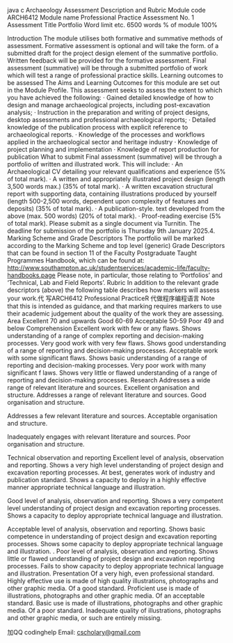java c Archaeology Assessment Description and Rubric Module code ARCH6412 Module name Professional Practice Assessment No. 1 Assessment Title Portfolio Word limit etc. 6500 words % of module 100%

Introduction The module utilises both formative and summative methods of assessment. Formative assessment is optional and will take the form. of a submitted draft for the project design element of the summative portfolio. Written feedback will be provided for the formative assessment. Final assessment (summative) will be through a submitted portfolio of work which will test a range of professional practice skills.
Learning outcomes to be assessed The Aims and Learning Outcomes for this module are set out in the Module Profile. This assessment seeks to assess the extent to which you have achieved the following: · Gained detailed knowledge of how to design and manage archaeological projects, including post-excavation analysis; · Instruction in the preparation and writing of project designs, desktop assessments and professional archaeological reports; · Detailed knowledge of the publication process with explicit reference to archaeological reports. · Knowledge of the processes and workflows applied in the archaeological sector and heritage industry · Knowledge of project planning and implementation · Knowledge of report production for publication
What to submit Final assessment (summative) will be through a portfolio of written and illustrated work. This will include: · An Archaeological CV detailing your relevant qualifications and experience (5% of total mark). · A written and appropriately illustrated project design (length 3,500 words max.) (35% of total mark). · A written excavation structural report with supporting data, containing illustrations produced by yourself (length 500-2,500 words, dependent upon complexity of features and deposits) (35% of total mark). · A publication-style. text developed from the above (max. 500 words) (20% of total mark). · Proof-reading exercise (5% of total mark). Please submit as a single document via Turnitin. The deadline for submission of the portfolio is Thursday 9th January 2025.4. Marking Scheme and Grade Descriptors The portfolio will be marked according to the Marking Scheme and top level (generic) Grade Descriptors that can be found in section 11 of the Faculty Postgraduate Taught Programmes Handbook, which can be found at: http://www.southampton.ac.uk/studentservices/academic-life/faculty-handbooks.page Please note, in particular, those relating to ‘Portfolios’ and ‘Technical, Lab and Field Reports’.
Rubric In addition to the relevant grade descriptors (above) the following table describes how markers will assess your work.代 写ARCH6412 Professional PracticeR 代做程序编程语言 Note that this is intended as guidance, and that marking requires markers to use their academic judgement about the quality of the work they are assessing. Area Excellent
70 and upwards Good 60-69 Acceptable 50-59 Poor 49 and below Comprehension Excellent work with few or any flaws. Shows understanding of a range of complex reporting and decision-making processes. Very good work with very few flaws. Shows good understanding of a range of reporting and decision-making processes. Acceptable work with some significant flaws. Shows basic understanding of a range of reporting and decision-making processes. Very poor work with many significant f laws. Shows very little or flawed understanding of a range of reporting and decision-making processes. Research Addresses a wide range of relevant literature and sources. Excellent organisation and structure.
Addresses a range of relevant literature and sources. Good organisation and structure.

Addresses a few relevant literature and sources. Acceptable organisation and structure.

Inadequately engages with relevant literature and sources. Poor organisation and structure.

Technical observation and reporting Excellent level of analysis, observation and reporting. Shows a very high level understanding of project design and excavation reporting processes. At best, generates work of industry and publication standard. Shows a capacity to deploy in a highly effective manner appropriate technical language and illustration.

Good level of analysis, observation and reporting. Shows a very competent level understanding of project design and excavation reporting processes. Shows a capacity to deploy appropriate technical language and illustration.

Acceptable level of analysis, observation and reporting. Shows basic competence in understanding of project design and excavation reporting processes. Shows some capacity to deploy appropriate technical language and illustration. . Poor level of analysis, observation and reporting. Shows little or flawed understanding of project design and excavation reporting processes. Fails to show capacity to deploy appropriate technical language and illustration. Presentation Of a very high, even professional standard. Highly effective use is made of high quality illustrations, photographs and other graphic media. Of a good standard. Proficient use is made of illustrations, photographs and other graphic media. Of an acceptable standard. Basic use is made of illustrations, photographs and other graphic media. Of a poor standard. Inadequate quality of illustrations, photographs and other graphic media, or such are entirely missing.

   加QQ codinghelp Email: cscholary@gmail.com
